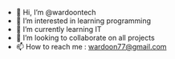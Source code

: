 - 👋 Hi, I’m @wardoontech
- 👀 I’m interested in learning programming
- 🌱 I’m currently learning IT
- 💞️ I’m looking to collaborate on all projects
- 📫 How to reach me : wardoon77@gmail.com

<!---
wardoontech/wardoontech is a ✨ special ✨ repository because its `README.md` (this file) appears on your GitHub profile.
You can click the Preview link to take a look at your changes.
--->
